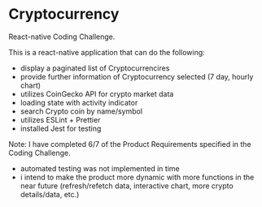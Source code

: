 # Cryptocurrency
React-native Coding Challenge.

This is a react-native application that can do the following:
- display a paginated list of Cryptocurrencires
- provide further information of Cryptocurrency selected (7 day, hourly chart)
- utilizes CoinGecko API for crypto market data
- loading state with activity indicator
- search Crypto coin by name/symbol
- utilizes ESLint + Prettier
- installed Jest for testing

Note:
I have completed 6/7 of the Product Requirements specified in the Coding Challenge.
- automated testing was not implemented in time
- i intend to make the product more dynamic with more functions in the near future (refresh/refetch data, interactive chart, more crypto details/data, etc.)

